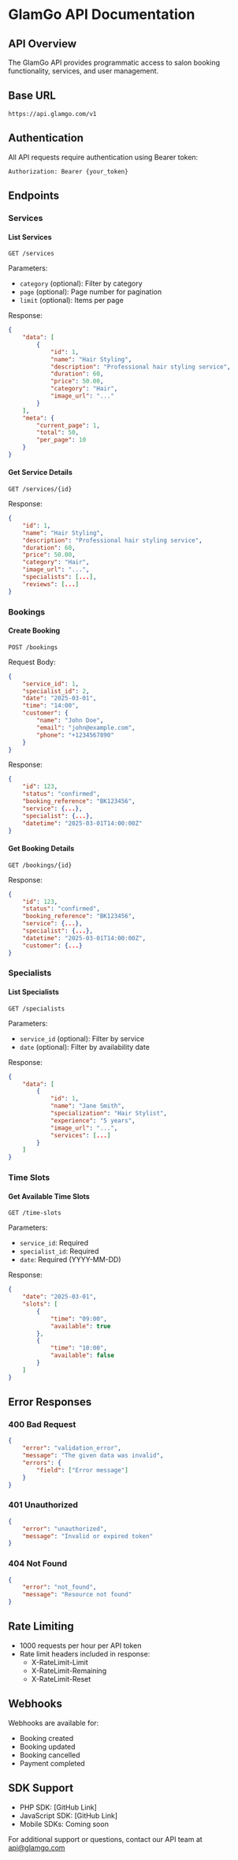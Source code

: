 # GlamGo API Documentation

## API Overview
The GlamGo API provides programmatic access to salon booking functionality, services, and user management.

## Base URL
```
https://api.glamgo.com/v1
```

## Authentication
All API requests require authentication using Bearer token:
```
Authorization: Bearer {your_token}
```

## Endpoints

### Services

#### List Services
```http
GET /services
```

Parameters:
- `category` (optional): Filter by category
- `page` (optional): Page number for pagination
- `limit` (optional): Items per page

Response:
```json
{
    "data": [
        {
            "id": 1,
            "name": "Hair Styling",
            "description": "Professional hair styling service",
            "duration": 60,
            "price": 50.00,
            "category": "Hair",
            "image_url": "..."
        }
    ],
    "meta": {
        "current_page": 1,
        "total": 50,
        "per_page": 10
    }
}
```

#### Get Service Details
```http
GET /services/{id}
```

Response:
```json
{
    "id": 1,
    "name": "Hair Styling",
    "description": "Professional hair styling service",
    "duration": 60,
    "price": 50.00,
    "category": "Hair",
    "image_url": "...",
    "specialists": [...],
    "reviews": [...]
}
```

### Bookings

#### Create Booking
```http
POST /bookings
```

Request Body:
```json
{
    "service_id": 1,
    "specialist_id": 2,
    "date": "2025-03-01",
    "time": "14:00",
    "customer": {
        "name": "John Doe",
        "email": "john@example.com",
        "phone": "+1234567890"
    }
}
```

Response:
```json
{
    "id": 123,
    "status": "confirmed",
    "booking_reference": "BK123456",
    "service": {...},
    "specialist": {...},
    "datetime": "2025-03-01T14:00:00Z"
}
```

#### Get Booking Details
```http
GET /bookings/{id}
```

Response:
```json
{
    "id": 123,
    "status": "confirmed",
    "booking_reference": "BK123456",
    "service": {...},
    "specialist": {...},
    "datetime": "2025-03-01T14:00:00Z",
    "customer": {...}
}
```

### Specialists

#### List Specialists
```http
GET /specialists
```

Parameters:
- `service_id` (optional): Filter by service
- `date` (optional): Filter by availability date

Response:
```json
{
    "data": [
        {
            "id": 1,
            "name": "Jane Smith",
            "specialization": "Hair Stylist",
            "experience": "5 years",
            "image_url": "...",
            "services": [...]
        }
    ]
}
```

### Time Slots

#### Get Available Time Slots
```http
GET /time-slots
```

Parameters:
- `service_id`: Required
- `specialist_id`: Required
- `date`: Required (YYYY-MM-DD)

Response:
```json
{
    "date": "2025-03-01",
    "slots": [
        {
            "time": "09:00",
            "available": true
        },
        {
            "time": "10:00",
            "available": false
        }
    ]
}
```

## Error Responses

### 400 Bad Request
```json
{
    "error": "validation_error",
    "message": "The given data was invalid",
    "errors": {
        "field": ["Error message"]
    }
}
```

### 401 Unauthorized
```json
{
    "error": "unauthorized",
    "message": "Invalid or expired token"
}
```

### 404 Not Found
```json
{
    "error": "not_found",
    "message": "Resource not found"
}
```

## Rate Limiting
- 1000 requests per hour per API token
- Rate limit headers included in response:
  - X-RateLimit-Limit
  - X-RateLimit-Remaining
  - X-RateLimit-Reset

## Webhooks
Webhooks are available for:
- Booking created
- Booking updated
- Booking cancelled
- Payment completed

## SDK Support
- PHP SDK: [GitHub Link]
- JavaScript SDK: [GitHub Link]
- Mobile SDKs: Coming soon

For additional support or questions, contact our API team at api@glamgo.com